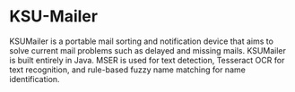 # KSU-Mailer
KSUMailer is a portable mail sorting and notification device that aims to solve current mail problems such as delayed and missing mails. KSUMailer is built entirely in Java. MSER is used for text detection, Tesseract OCR for text recognition, and rule-based fuzzy name matching for name identification.
